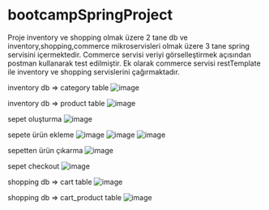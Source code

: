 # bootcampSpringProject

Proje inventory ve shopping olmak üzere 2 tane db ve inventory,shopping,commerce mikroservisleri olmak üzere 3 tane spring servisini içermektedir. Commerce servisi veriyi görselleştirmek açısından postman kullanarak test edilmiştir. Ek olarak commerce servisi restTemplate ile inventory ve shopping servislerini çağırmaktadır.

inventory db => category table
![image](https://user-images.githubusercontent.com/72450893/200873584-ec213be8-87cb-437f-93c2-2594208fc32e.png)

inventory db => product table
![image](https://user-images.githubusercontent.com/72450893/200875595-02a55f70-c154-4d53-8562-2029d880ad03.png)

sepet oluşturma
![image](https://user-images.githubusercontent.com/72450893/200891708-55ef3125-077d-4104-84be-6253fdcf3c32.png)

sepete ürün ekleme
![image](https://user-images.githubusercontent.com/72450893/200892096-2603e8dc-d16f-427a-b599-108f496a8254.png)
![image](https://user-images.githubusercontent.com/72450893/200892208-cb780ed4-5939-46c1-961a-0e9c070fb899.png)
![image](https://user-images.githubusercontent.com/72450893/200892355-92838aff-5bb2-4f3b-9125-886ec1532f45.png)

sepetten ürün çıkarma
![image](https://user-images.githubusercontent.com/72450893/200892650-b0a3cc87-a1d6-4b1e-99b0-80d6cd13e3b9.png)

sepet checkout
![image](https://user-images.githubusercontent.com/72450893/200892938-5df09675-48f3-4f28-a7c8-f721494d702c.png)

shopping db => cart table
![image](https://user-images.githubusercontent.com/72450893/200893087-a60f40ba-77af-40ae-be71-68d7823eec52.png)

shopping db => cart_product table
![image](https://user-images.githubusercontent.com/72450893/200893235-1413defb-7edf-4350-bb13-3d1fae6a26c6.png)
